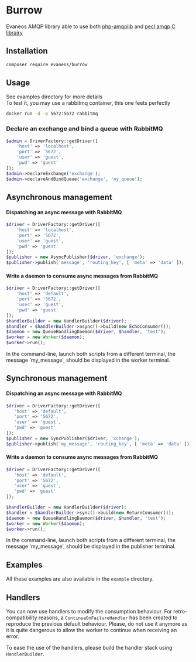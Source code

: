 Burrow
======

Evaneos AMQP library able to use both [php-amqplib](https://github.com/php-amqplib/php-amqplib)
and [pecl amqp C librairy](https://github.com/pdezwart/php-amqp)

Installation
------------
```bash
composer require evaneos/burrow
```
Usage
-----

See examples directory for more details  
To test it, you may use a rabbitmq container, this one feets perfectly 
```bash
docker run -d -p 5672:5672 rabbitmq
```

### Declare an exchange and bind a queue with RabbitMQ
```php
$admin = DriverFactory::getDriver([
    'host' => 'localhost',
    'port' => '5672',
    'user' => 'guest',
    'pwd' => 'guest'
]);
$admin->declareExchange('exchange');
$admin->declareAndBindQueue('exchange', 'my_queue');
```

Asynchronous management
-----------------------

#### Dispatching an async message with RabbitMQ
```php
$driver = DriverFactory::getDriver([
    'host' => 'localhost',
    'port' => '5672',
    'user' => 'guest',
    'pwd' => 'guest'
]);
$publisher = new AsyncPublisher($driver, 'exchange');
$publisher->publish('message', 'routing_key', [ 'meta' => 'data' ]);
```

#### Write a daemon to consume async messages from RabbitMQ
```php
$driver = DriverFactory::getDriver([
    'host' => 'default',
    'port' => '5672',
    'user' => 'guest',
    'pwd' => 'guest'
]);
$handlerBuilder = new HandlerBuilder($driver);
$handler = $handlerBuilder->async()->build(new EchoConsumer());
$daemon = new QueueHandlingDaemon($driver, $handler, 'test');
$worker = new Worker($daemon);
$worker->run();
```

In the command-line, launch both scripts from a different terminal, the message 'my_message', should be displayed in the
worker terminal.

Synchronous management
-----------------------

#### Dispatching an async message with RabbitMQ
```php
$driver = DriverFactory::getDriver([
   'host' => 'default',
   'port' => '5672',
   'user' => 'guest',
   'pwd' => 'guest'
]);
$publisher = new SyncPublisher($driver, 'xchange');
$publisher->publish('my_message', 'routing_key', [ 'meta' => 'data' ]);
```

#### Write a daemon to consume async messages from RabbitMQ
```php
$driver = DriverFactory::getDriver([
   'host' => 'default',
   'port' => '5672',
   'user' => 'guest',
   'pwd' => 'guest'
]);

$handlerBuilder = new HandlerBuilder($driver);
$handler = $handlerBuilder->sync()->build(new ReturnConsumer());
$daemon = new QueueHandlingDaemon($driver, $handler, 'test');
$worker = new Worker($daemon);
$worker->run();
```

In the command-line, launch both scripts from a different terminal, the message 'my_message', should be displayed in the
publisher terminal.

Examples
--------

All these examples are also available in the `example` directory.


Handlers
--------

You can now use handlers to modify the consumption behaviour. For retro-compatibility reasons, a
`ContinueOnFailureHandler` has been created to reproduce the previous default behaviour. Please, do not use it anymore
 as it is quite dangerous to allow the worker to continue when receiving an error.
 
 To ease the use of the handlers, please build the handler stack using `HandlerBuilder`. 

